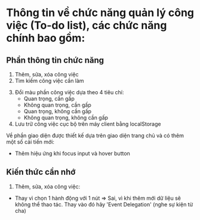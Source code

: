 # Thông tin về chức năng quản lý công việc (To-do list), các chức năng chính bao gồm:

## Phần thông tin chức năng

<!-- Chức năng cơ bản -->

1. Thêm, sửa, xóa công việc
2. Tìm kiếm công việc cần làm

<!-- Chức năng nâng cao -->

3. Đổi màu phần công việc dựa theo 4 tiêu chí:
   - Quan trọng, cần gấp
   - Không quan trọng, cần gấp
   - Quan trọng, không cần gấp
   - Không quan trọng, không cần gấp
4. Lưu trữ công việc cục bộ trên máy client bằng localStorage

Về phần giao diện được thiết kế dựa trên giao diện trang chủ và có thêm một số cải tiến mới:

- Thêm hiệu ứng khi focus input và hover button

## Kiến thức cần nhớ
1. Thêm, sửa, xóa công việc:
- Thay vì chọn 1 hành động với 1 nút => Sai, vì khi thêm mới dữ liệu sẽ không thể thao tác. Thay vào đó hãy 'Event Delegation' (nghe sự kiện từ cha)
